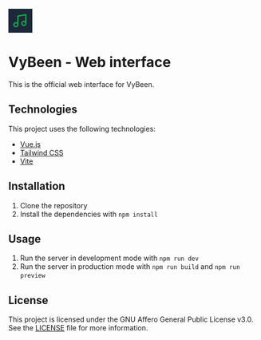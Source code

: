 ![icon](./public/app/48.png)

# VyBeen - Web interface
This is the official web interface for VyBeen.

## Technologies
This project uses the following technologies:
- [Vue.js](https://vuejs.org/)
- [Tailwind CSS](https://tailwindcss.com/)
- [Vite](https://vitejs.dev/)

## Installation
1. Clone the repository
2. Install the dependencies with `npm install`

## Usage
1. Run the server in development mode with `npm run dev`
2. Run the server in production mode with `npm run build` and `npm run preview`

## License
This project is licensed under the GNU Affero General Public License v3.0. See the [LICENSE](LICENSE) file for more information.
